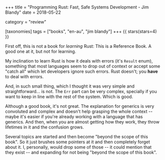 +++
title = "Programming Rust: Fast, Safe Systems Development - Jim Blandy"
date = 2018-05-22

category = "review"

[taxonomies]
tags = ["books", "en-au", "jim blandy"]
+++
{{ stars(stars=4) }}

First off, this is not a book for *learning* Rust: This is a Reference Book. A good one at it, but not for learning.

My inclination to learn Rust is how it deals with errors (it's `Result` enum), something that most languages seem to drop out of context or accept some "catch all" which let developers ignore such errors. Rust doesn't; you <b>have</b> to deal with errors.

And, in such small thing, which I thought it was very simple and straightforward... is not. The `Err` part can be very complex, specially if you want to keep in line with the rest of the system. Which is good.

Although a good book, it's not great. The explanation for generics is very convoluted and complex and doesn't help grasping the whole context -- maybe it's easier if you're already working with a language that has generics. And then, when you are almost getting how they work, they throw lifetimes in it and the confusion grows. 

Several topics are started and then become "beyond the scope of this book". So it just brushes some pointers at it and then completely forget about it. I, personally, would drop some of those -- it could mention that they exist -- and expanding for not being "beyond the scope of this book".